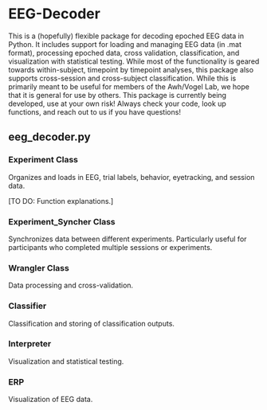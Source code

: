 # EEG-Decoder

This is a (hopefully) flexible package for decoding epoched EEG data in Python.  It includes support for loading and managing EEG data (in .mat format), processing epoched data, cross validation, classification, and visualization with statistical testing. While most of the functionality is geared towards within-subject, timepoint by timepoint analyses, this package also supports cross-session and cross-subject classification. While this is primarily meant to be useful for members of the Awh/Vogel Lab, we hope that it is general for use by others. This package is currently being developed, use at your own risk! Always check your code, look up functions, and reach out to us if you have questions!

## eeg_decoder.py

### Experiment Class

Organizes and loads in EEG, trial labels, behavior, eyetracking, and session data. 

[TO DO: Function explanations.]

### Experiment_Syncher Class

Synchronizes data between different experiments. Particularly useful for participants who completed multiple sessions or experiments.

### Wrangler Class

Data processing and cross-validation.

### Classifier

Classification and storing of classification outputs.

### Interpreter

Visualization and statistical testing.

### ERP

Visualization of EEG data.